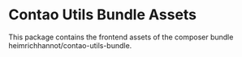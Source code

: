 # Contao Utils Bundle Assets

This package contains the frontend assets of the composer bundle heimrichhannot/contao-utils-bundle.
